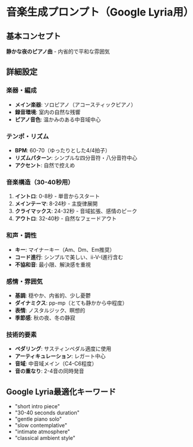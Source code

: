 # 音楽生成プロンプト（Google Lyria用）

## 基本コンセプト
**静かな夜のピアノ曲** - 内省的で平和な雰囲気

## 詳細設定

### 楽器・編成
- **メイン楽器**: ソロピアノ（アコースティックピアノ）
- **録音環境**: 室内の自然な残響
- **ピアノ音色**: 温かみのある中音域中心

### テンポ・リズム
- **BPM**: 60-70（ゆったりとした4/4拍子）
- **リズムパターン**: シンプルな四分音符・八分音符中心
- **アクセント**: 自然で控えめ

### 音楽構造（30-40秒用）
1. **イントロ**: 0-8秒 - 単音からスタート
2. **メインテーマ**: 8-24秒 - 主旋律展開
3. **クライマックス**: 24-32秒 - 音域拡張、感情のピーク
4. **アウトロ**: 32-40秒 - 自然なフェードアウト

### 和声・調性
- **キー**: マイナーキー（Am、Dm、Em推奨）
- **コード進行**: シンプルで美しい、ii-V-I進行含む
- **不協和音**: 最小限、解決感を重視

### 感情・雰囲気
- **基調**: 穏やか、内省的、少し憂鬱
- **ダイナミクス**: pp-mp（とても静かから中程度）
- **表情**: ノスタルジック、瞑想的
- **季節感**: 秋の夜、冬の静寂

### 技術的要素
- **ペダリング**: サスティンペダル適度に使用
- **アーティキュレーション**: レガート中心
- **音域**: 中音域メイン（C4-C6程度）
- **音の重なり**: 2-4音の同時発音

## Google Lyria最適化キーワード
- "short intro piece"
- "30-40 seconds duration"
- "gentle piano solo"
- "slow contemplative"
- "intimate atmosphere"
- "classical ambient style"